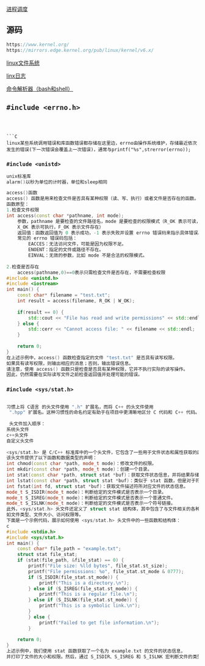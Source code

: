[进程调度](进程调度)
## 源码

```C++
https://www.kernel.org/
https://mirrors.edge.kernel.org/pub/linux/kernel/v6.x/
```
[linux文件系统](linux文件系统.md)

[linx日志](linux日志)

[命令解析器（bash和shell）](命令解析器（bash和shell）)
##  `#include <errno.h>`
```



```C
linux某些系统调用错误和库函数错误都存储在这里边，errno由操作系统维护，存储最近依次发生的错误(下一次错误会覆盖上一次错误)，通常与printf("%s",strerror(errno));
```

### `#include <unistd>`

```C
unix标准库
alarm()以秒为单位的计时器，单位和sleep相同
```

```C++
access()函数
access() 函数是用来检查文件是否具有某种权限（读、写、执行）或者文件是否存在的函数。
函数原型：
1.检查文件权限
int access(const char *pathname, int mode);
    参数，pathname 是要检查的文件路径名，mode 是要检查的权限模式（R_OK 表示可读，W_OK 表示可写，
    X_OK 表示可执行，F_OK 表示文件存在）
    返回值：函数返回值为 0 表示成功，-1 表示失败并设置 errno 错误码来指示具体错误。
    常见的 errno 错误码包括：
        EACCES：无法访问文件，可能是因为权限不足。
        ENOENT：指定的文件或路径不存在。
        EINVAL：无效的参数，比如 mode 不是合法的权限模式。
        
2.检查是否存在
    access(pathname,0)==0表示只需检查文件是否存在，不需要检查权限
#include <unistd.h>
#include <iostream>
int main() {
    const char* filename = "test.txt";
    int result = access(filename, R_OK | W_OK);
    
    if(result == 0) {
        std::cout << "File has read and write permissions" << std::endl;
    } else {
        std::cerr << "Cannot access file: " << filename << std::endl;
    }
    
    return 0;
}
在上述示例中，access() 函数检查指定的文件 "test.txt" 是否具有读写权限。
如果具有读写权限，则输出相应的消息；否则，输出错误信息。
请注意，使用 access() 函数只是检查是否具有某种权限，它并不执行实际的读写操作。
因此，仍然需要在实际读写文件之前检查返回值并处理可能的错误。
```

### `#include <sys/stat.h>`

```C++

习惯上将 C语言 的头文件使用 ".h" 扩展名，而将 C++ 的头文件使用
 ".hpp" 扩展名。这种习惯性的命名约定有助于在项目中更清晰地区分 C 代码和 C++ 代码。
 
 头文件加入顺序：
系统头文件
c++头文件
自定义头文件
 
<sys/stat.h> 是 C/C++ 标准库中的一个头文件，它包含了一些用于文件状态和属性获取的函数和数据类型的定义。
该头文件提供了以下函数和数据类型的声明：
int chmod(const char *path, mode_t mode)：修改文件的权限。
int mkdir(const char *path, mode_t mode)：创建一个目录。
int stat(const char *path, struct stat *buf)：获取文件状态信息，并将结果存储在 struct stat 结构体中。
int lstat(const char *path, struct stat *buf)：类似于 stat 函数，但是对于符号链接，会返回链接本身的信息，而不是链接指向的文件的信息。
int fstat(int fd, struct stat *buf)：获取文件描述符所对应文件的状态信息。
mode_t S_ISDIR(mode_t mode)：判断给定的文件模式是否表示一个目录。
mode_t S_ISREG(mode_t mode)：判断给定的文件模式是否表示一个普通文件。
mode_t S_ISLNK(mode_t mode)：判断给定的文件模式是否表示一个符号链接。
此外，<sys/stat.h> 头文件还定义了 struct stat 结构体，其中包含了与文件相关的各种状态和属性，
如文件类型、文件大小、访问权限等。
下面是一个示例代码，展示如何使用 <sys/stat.h> 头文件中的一些函数和结构体：
c
#include <stdio.h>
#include <sys/stat.h>
int main() {
    const char* file_path = "example.txt";
    struct stat file_stat;
    if (stat(file_path, &file_stat) == 0) {
        printf("File size: %lld bytes", file_stat.st_size);
        printf("File permissions: %o", file_stat.st_mode & 0777);
        if (S_ISDIR(file_stat.st_mode)) {
            printf("This is a directory.\n");
        } else if (S_ISREG(file_stat.st_mode)) {
            printf("This is a regular file.\n");
        } else if (S_ISLNK(file_stat.st_mode)) {
            printf("This is a symbolic link.\n");
        }
        } else {
            printf("Failed to get file information.\n");
        }
    
    return 0;
}
上述示例中，我们使用 stat 函数获取了一个名为 example.txt 的文件的状态信息，
并打印了文件的大小和权限。然后，通过 S_ISDIR、S_ISREG 和 S_ISLNK 宏判断文件的类型，并相应地进行输出。
```